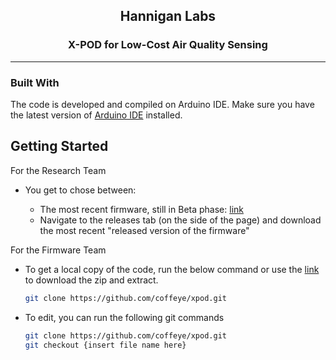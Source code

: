 <!-- PROJECT LOGO -->
<div align="center">
  <h2 align="center">Hannigan Labs</h2>

  <h3 align="center">
    X-POD for Low-Cost Air Quality Sensing 
    <br />
  </h3>
</div>

***

### Built With
The code is developed and compiled on Arduino IDE. Make sure you have the latest version of [Arduino IDE](https://www.arduino.cc/en/software) installed.

<!-- GETTING STARTED -->
## Getting Started
For the Research Team
* You get to chose between:
  
    * The most recent firmware, still in Beta phase: [link](https://github.com/coffeye/xpod/archive/refs/heads/main.zip)
    * Navigate to the releases tab (on the side of the page) and download the most recent "released version of the firmware"

For the Firmware Team
* To get a local copy of the code, run the below command or use the [link](https://github.com/coffeye/xpod/archive/refs/heads/main.zip) to download the zip and extract.
   ```sh
   git clone https://github.com/coffeye/xpod.git
   ```
* To edit, you can run the following git commands
   ```sh
   git clone https://github.com/coffeye/xpod.git
   git checkout {insert file name here}
   ```
